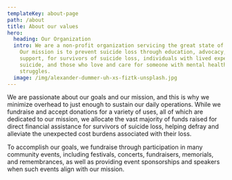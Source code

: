 ```yaml
---
templateKey: about-page
path: /about
title: About our values
hero:
  heading: Our Organization
  intro: We are a non-profit organization servicing the great state of Michigan.
    Our mission is to prevent suicide loss through education, advocacy, and
    support, for survivors of suicide loss, individuals with lived experience of
    suicide, and those who love and care for someone with mental health
    struggles.
  image: /img/alexander-dummer-uh-xs-fiztk-unsplash.jpg
---
```

We are passionate about our goals and our mission, and this is why we minimize overhead to just enough to sustain our daily operations. While we fundraise and accept donations for a variety of uses, all of which are dedicated to our mission, we allocate the vast majority of funds raised for direct financial assistance for survivors of suicide loss, helping defray and alleviate the unexpected cost burdens associated with their loss.

To accomplish our goals, we fundraise through participation in many community events, including festivals, concerts, fundraisers, memorials, and remembrances, as well as providing event sponsorships and speakers when such events align with our mission.